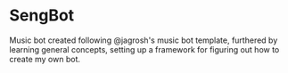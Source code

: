 # SengBot
Music bot created following @jagrosh's music bot template, furthered by learning general concepts, setting up a framework for figuring out how to create my own bot.
